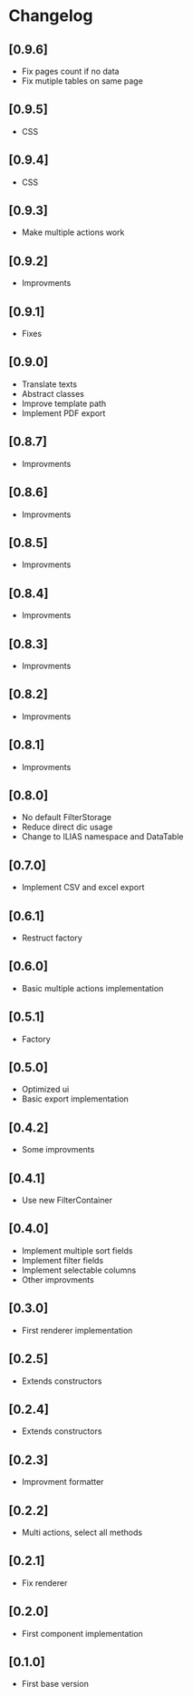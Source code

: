 # Changelog

## [0.9.6]
- Fix pages count if no data
- Fix mutiple tables on same page

## [0.9.5]
- CSS

## [0.9.4]
- CSS

## [0.9.3]
- Make multiple actions work

## [0.9.2]
- Improvments

## [0.9.1]
- Fixes

## [0.9.0]
- Translate texts
- Abstract classes
- Improve template path
- Implement PDF export

## [0.8.7]
- Improvments

## [0.8.6]
- Improvments

## [0.8.5]
- Improvments

## [0.8.4]
- Improvments

## [0.8.3]
- Improvments

## [0.8.2]
- Improvments

## [0.8.1]
- Improvments

## [0.8.0]
- No default FilterStorage
- Reduce direct dic usage
- Change to ILIAS namespace and DataTable

## [0.7.0]
- Implement CSV and excel export

## [0.6.1]
- Restruct factory

## [0.6.0]
- Basic multiple actions implementation

## [0.5.1]
- Factory

## [0.5.0]
- Optimized ui
- Basic export implementation

## [0.4.2]
- Some improvments

## [0.4.1]
- Use new FilterContainer

## [0.4.0]
- Implement multiple sort fields
- Implement filter fields
- Implement selectable columns
- Other improvments

## [0.3.0]
- First renderer implementation

## [0.2.5]
- Extends constructors

## [0.2.4]
- Extends constructors

## [0.2.3]
- Improvment formatter

## [0.2.2]
- Multi actions, select all methods

## [0.2.1]
- Fix renderer

## [0.2.0]
- First component implementation

## [0.1.0]
- First base version
